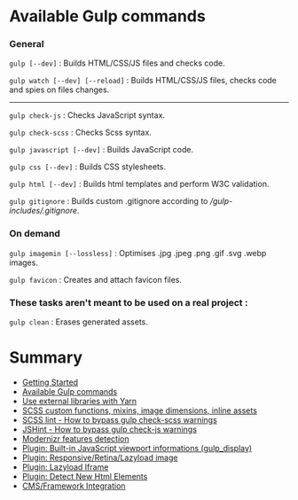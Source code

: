 # Available Gulp commands

### General

`gulp [--dev]` : Builds HTML/CSS/JS files and checks code.

`gulp watch [--dev] [--reload]` : Builds HTML/CSS/JS files, checks code and spies on files changes.

---

`gulp check-js` : Checks JavaScript syntax.

`gulp check-scss` : Checks Scss syntax.

`gulp javascript [--dev]` : Builds JavaScript code.

`gulp css [--dev]` : Builds CSS stylesheets.

`gulp html [--dev]` : Builds html templates and perform W3C validation.

`gulp gitignore` : Builds custom .gitignore according to */gulp-includes/.gitignore*.

### On demand

`gulp imagemin [--lossless]` : Optimises .jpg .jpeg .png .gif .svg .webp images.

`gulp favicon` : Creates and attach favicon files.

### These tasks aren't meant to be used on a real project :

`gulp clean` : Erases generated assets.

# Summary

- [Getting Started](./readme.md)
- [Available Gulp commands](./gulp-commands.md)
- [Use external libraries with Yarn](./external-libraries.md)
- [SCSS custom functions, mixins, image dimensions, inline assets](./scss-functions.md)
- [SCSS lint - How to bypass gulp check-scss warnings](./scss-lint.md)
- [JSHint - How to bypass gulp check-js warnings](./jshint.md)
- [Modernizr features detection](./modernizr.md)
- [Plugin: Built-in JavaScript viewport informations (gulp_display)](./viewport-framework.md)
- [Plugin: Responsive/Retina/Lazyload image](./responsive-image-plugin.md)
- [Plugin: Lazyload Iframe](./lazyload-iframe.md)
- [Plugin: Detect New Html Elements](./detect-new-html-elements.md)
- [CMS/Framework Integration](./cms-framework.md)